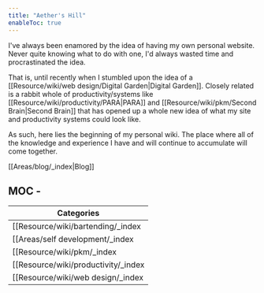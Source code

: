 ```yaml
---
title: "Aether's Hill"
enableToc: true
---
```


I've always been enamored by the idea of having my own personal website. 
Never quite knowing what to do with one, I'd always wasted time and procrastinated the idea. 

That is, until recently when I stumbled upon the idea of a [[Resource/wiki/web design/Digital Garden|Digital Garden]].
Closely related is a rabbit whole of productivity/systems like [[Resource/wiki/productivity/PARA|PARA]] and [[Resource/wiki/pkm/Second Brain|Second Brain]] that has opened up a whole new idea of what my site and productivity systems could look like. 

As such, here lies the beginning of my personal wiki. The place where all of the knowledge and experience I have and will continue to accumulate will come together.

[[Areas/blog/_index|Blog]]

## MOC - 
| Categories | 
| ----------- |
| [[Resource/wiki/bartending/_index|Bartending]] | 
| [[Areas/self development/_index|Self Development]] |
| [[Resource/wiki/pkm/_index|Personal Knowledge Management]] |
| [[Resource/wiki/productivity/_index|Productivity]] |
| [[Resource/wiki/web design/_index|Web Design]] |